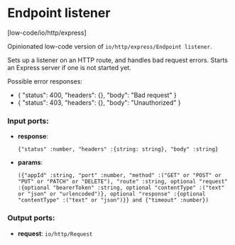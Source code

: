 # Endpoint listener

[low-code/io/http/express]

Opinionated low-code version of `io/http/express/Endpoint listener`.

Sets up a listener on an HTTP route, and handles bad request errors. Starts an Express server if one is not started yet.

Possible error responses:
* {
    "status": 400,
    "headers": {},
    "body": "Bad request"
  }
* {
    "status": 403,
    "headers": {},
    "body": "Unauthorized"
  }

### Input ports:

* __response__: 
    ```
    {"status" :number, "headers" :{string: string}, "body" :string}
    ```


* __params__: 
    ```
    ({"appId" :string, "port" :number, "method" :("GET" or "POST" or "PUT" or "PATCH" or "DELETE"), "route" :string, optional "request" :{optional "bearerToken" :string, optional "contentType" :("text" or "json" or "urlencoded")}, optional "response" :{optional "contentType" :("text" or "json")}} and {"timeout" :number})
    ```

### Output ports:

* __request__: ``io/http/Request``

